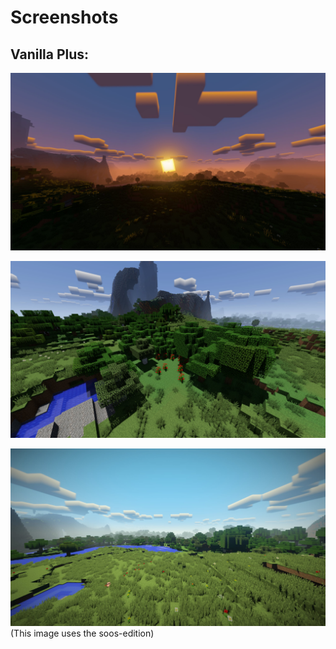 <h1>Screenshots</h1>

<h2>Vanilla Plus:</h2>

![vplus_1.2_a](https://raw.githubusercontent.com/rre36/glProjectsWeb/gh-pages/img/vplus_1.2_a.jpg)

![vplus_1.2_b](https://raw.githubusercontent.com/rre36/glProjectsWeb/gh-pages/img/vplus_1.2_b.jpg)

![vplus_1.2_c](https://raw.githubusercontent.com/rre36/glProjectsWeb/gh-pages/img/vplus_1.2_c.jpg)
(This image uses the soos-edition)
